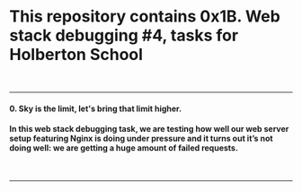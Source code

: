 <h1>This repository contains 0x1B. Web stack debugging #4, tasks for Holberton School</h1>
<br>
<hr>
<h4>0. Sky is the limit, let's bring that limit higher.</h4>
<h4>In this web stack debugging task, we are testing how 
well our web server setup featuring Nginx is doing under 
pressure and it turns out it’s not doing 
well: we are getting a huge amount of failed requests.</h4>
<br>
<hr> 